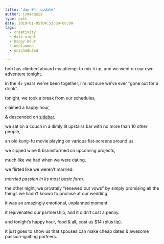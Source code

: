 ```yaml
---
title: 'day #4: update'
author: jsmarquis
type: post
date: 2010-01-05T04:53:00+00:00
tags:
  - creativity
  - date night
  - happy hour
  - unplanned
  - unscheduled

---
```

bob has climbed aboard my attempt to mix it up, and we went on our own adventure tonight.

  in the 4+ years we&#8217;ve been together, i&#8217;m not sure we&#8217;ve ever &#8220;gone out for a drink&#8221;.

  tonight, we took a break from our schedules,

  claimed a happy hour,

  & descended on <a href="http://www.sidebarphoenix.com/">sidebar</a>.


  we sat on a couch in a dimly lit upstairs bar with no more than 10 other people,

  an old kung-fu movie playing on various flat-screens around us.

  we sipped wine & brainstormed on upcoming projects,

  much like we had when we were dating.

  we flirted like we weren&#8217;t married.


  <i>married passion in its most basic form.</i>


  the other night, we privately &#8220;renewed our vows&#8221; by simply promising all the things we hadn&#8217;t known to promise at our wedding.

  it was an amazingly emotional, unplanned moment.

  it rejuvenated our partnership, and it didn&#8217;t cost a penny.


  and tonight&#8217;s happy hour, food & all, cost us $14 (plus tip).


  it just goes to show us that spouses can make cheap dates & awesome passion-igniting partners.